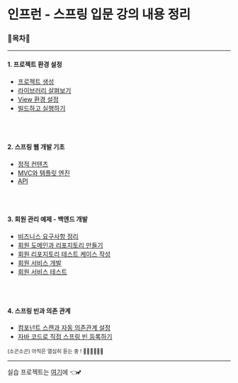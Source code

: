 # 인프런 - 스프링 입문 강의 내용 정리

### 🌳목차🚗

<hr>


#### 1. 프로젝트 환경 설정


- [프로젝트 생성](1.CreateProject.md)
- [라이브러리 살펴보기](2.CheckLibraries.md)
- [View 환경 설정](3.ViewSettings.md)
- [빌드하고 실행하기](4.BuildAndRun.md)

<br/>

<br/>

#### 2. 스프링 웹 개발 기초

- [정적 컨텐츠](4.StaticContents.md)
- [MVC와 템플릿 엔진](6.MVCandTemplateEngine.md)
- [API](7.API.md)

<br/>

<br/>

#### 3. 회원 관리 예제 - 백엔드 개발

- [비즈니스 요구사항 정리](8.BusinessRequirement.md)
- [회원 도메인과 리포지토리 만들기](9.CreateDomain&Repository.md)
- [회원 리포지토리 테스트 케이스 작성](10.RepositoryTest.md)
- [회원 서비스 개발](11.Service.md)
- [회원 서비스 테스트](12.ServiceTest.md)

<br/>

<br/>

#### 4. 스프링 빈과 의존 관계

- [컴포넌트 스캔과 자동 의존관계 설정](13.ComponentScan.md)
- [자바 코드로 직접 스프링 빈 등록하기](14.SpringBeanConfig.md)

<small>(소곤소곤) 아직은 열심히 듣는 중 ! 🏃‍♀️🏃‍♀️🏃‍♀️</small>

<hr>


실습 프로젝트는 [여기](https://github.com/o3o-ovo3/hello-spring)에 👈💕

